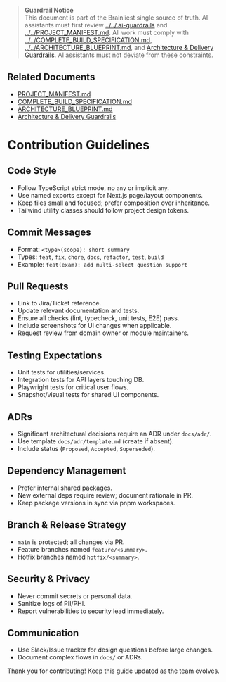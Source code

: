 > **Guardrail Notice**  
> This document is part of the Brainliest single source of truth. AI assistants must first review [../../.ai-guardrails](../../.ai-guardrails) and [../../PROJECT_MANIFEST.md](../../PROJECT_MANIFEST.md). All work must comply with [../../COMPLETE_BUILD_SPECIFICATION.md](../../COMPLETE_BUILD_SPECIFICATION.md), [../../ARCHITECTURE_BLUEPRINT.md](../../ARCHITECTURE_BLUEPRINT.md), and [Architecture & Delivery Guardrails](../architecture/guardrails.md). AI assistants must not deviate from these constraints.

## Related Documents
- [PROJECT_MANIFEST.md](../../PROJECT_MANIFEST.md)
- [COMPLETE_BUILD_SPECIFICATION.md](../../COMPLETE_BUILD_SPECIFICATION.md)
- [ARCHITECTURE_BLUEPRINT.md](../../ARCHITECTURE_BLUEPRINT.md)
- [Architecture & Delivery Guardrails](../architecture/guardrails.md)

# Contribution Guidelines

## Code Style

- Follow TypeScript strict mode, no `any` or implicit `any`.
- Use named exports except for Next.js page/layout components.
- Keep files small and focused; prefer composition over inheritance.
- Tailwind utility classes should follow project design tokens.

## Commit Messages

- Format: `<type>(scope): short summary`
- Types: `feat`, `fix`, `chore`, `docs`, `refactor`, `test`, `build`
- Example: `feat(exam): add multi-select question support`

## Pull Requests

- Link to Jira/Ticket reference.
- Update relevant documentation and tests.
- Ensure all checks (lint, typecheck, unit tests, E2E) pass.
- Include screenshots for UI changes when applicable.
- Request review from domain owner or module maintainers.

## Testing Expectations

- Unit tests for utilities/services.
- Integration tests for API layers touching DB.
- Playwright tests for critical user flows.
- Snapshot/visual tests for shared UI components.

## ADRs

- Significant architectural decisions require an ADR under `docs/adr/`.
- Use template `docs/adr/template.md` (create if absent).
- Include status (`Proposed`, `Accepted`, `Superseded`).

## Dependency Management

- Prefer internal shared packages.
- New external deps require review; document rationale in PR.
- Keep package versions in sync via pnpm workspaces.

## Branch & Release Strategy

- `main` is protected; all changes via PR.
- Feature branches named `feature/<summary>`.
- Hotfix branches named `hotfix/<summary>`.

## Security & Privacy

- Never commit secrets or personal data.
- Sanitize logs of PII/PHI.
- Report vulnerabilities to security lead immediately.

## Communication

- Use Slack/Issue tracker for design questions before large changes.
- Document complex flows in `docs/` or ADRs.

Thank you for contributing! Keep this guide updated as the team evolves.